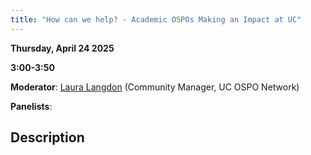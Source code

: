 ```yaml
---
title: "How can we help? - Academic OSPOs Making an Impact at UC"
---
```


**Thursday, April 24 2025**

**3:00-3:50**

**Moderator**: [Laura Langdon](../speakers/laura-langdon.md) (Community Manager, UC OSPO Network)

**Panelists**:

## Description
